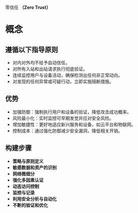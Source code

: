 零信任 **（Zero Trust）**

# 概念

## 遵循以下指导原则

- 对内对外均不给予自动信任。
- 对所有入站和出站请求执行彻底验证。
- 连续监控用户与设备活动，确保检测出任何非正常动向。
- 对发现的任何异常或可疑行动，立即实施阻断措施。

## 优势

- 加强防御：强制执行用户和设备的验证，降低攻击成功概率。
- 风险最小化：实时监控可早期发觉并应对安全风险。
- 增加敏捷性：更好地适应新兴服务和设备，如云平台和物联网。
- 控制成本：通过强化防御减少安全漏洞，降低相关开销。

## 构建步骤

- **策略与原则定义**  
- **敏感数据和资产的识别**  
- **网络微细分**  
- **强化多因素认证**  
- **动态访问控制**  
- **监控与记录**  
- **利用安全分析与自动化**  
- **不断的验证和优化**
